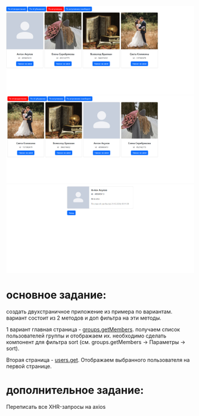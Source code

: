 ![image](./img/1.png)
![image](./img/2.png)
![image](./img/3.png)

# основное задание:
создать двухстраничное приложение из примера по вариантам. вариант состоит из 2 методов и доп фильтра на эти методы.

1 вариант
главная страница - [groups.getMembers](https://dev.vk.com/ru/method/groups.getMembers). получаем список пользователей группы и отображаем их. необходимо сделать компонент для фильтра sort (см. groups.getMembers -> Параметры -> sort).

Вторая страница - [users.get](https://dev.vk.com/ru/method/users.get). Отображаем выбранного пользователя на первой странице.

# дополнительное задание:
Переписать все XHR-запросы на axios
